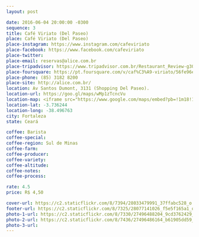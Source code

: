 ```yaml
---
layout: post

date: 2016-06-04 20:00:00 -0300
sequence: 3
title: Café Viriato (Del Paseo)
place: Café Viriato (Del Paseo)
place-instagram: https://www.instagram.com/cafeviriato
place-facebook: https://www.facebook.com/cafeviriato
place-twitter: 
place-email: reservas@alice.com.br
place-tripadvisor: https://www.tripadvisor.com.br/Restaurant_Review-g303293-d10453348-Reviews-Cafe_Viriato-Fortaleza_State_of_Ceara.html
place-foursquare: https://pt.foursquare.com/v/caf%C3%A9-viriato/56fe96e4498e4059d8d3840c
place-phone: (85) 3182 8200
place-site: http://alice.com.br/
location: Av Santos Dumont, 3131 (Shopping Del Paseo).
location-url: https://goo.gl/maps/wMp1zTcncVu
location-map: <iframe src="https://www.google.com/maps/embed?pb=!1m18!1m12!1m3!1d3981.3373017003637!2d-38.4977287584698!3d-3.736474644258447!2m3!1f0!2f0!3f0!3m2!1i1024!2i768!4f13.1!3m3!1m2!1s0x7c748883a4d3061%3A0xa8a8ae481a60ec61!2sCaf%C3%A9+Viriato!5e0!3m2!1spt-BR!2sbr!4v1468161399788" width="100%" height="450" frameborder="0" style="border:0" scrolling="no"></iframe>
location-lat: -3.736244
location-long: -38.496763
city: Fortaleza
state: Ceará

coffee: Barista
coffee-special: 
coffee-region: Sul de Minas
coffee-farm: 
coffee-producer: 
coffee-variety: 
coffee-altitude:
coffee-notes: 
coffee-process: 

rate: 4.5
price: R$ 4,50

cover-url: https://c2.staticflickr.com/8/7394/28033479991_37ffabc528_o.jpg
footer-url: https://c2.staticflickr.com/8/7325/28077141026_f5e5f165a1_o.jpg
photo-1-url: https://c2.staticflickr.com/8/7330/27496488204_9cd3762429_o.jpg
photo-2-url: https://c2.staticflickr.com/8/7436/27496486164_b61905dd59_o.jpg
photo-3-url:
---
```

